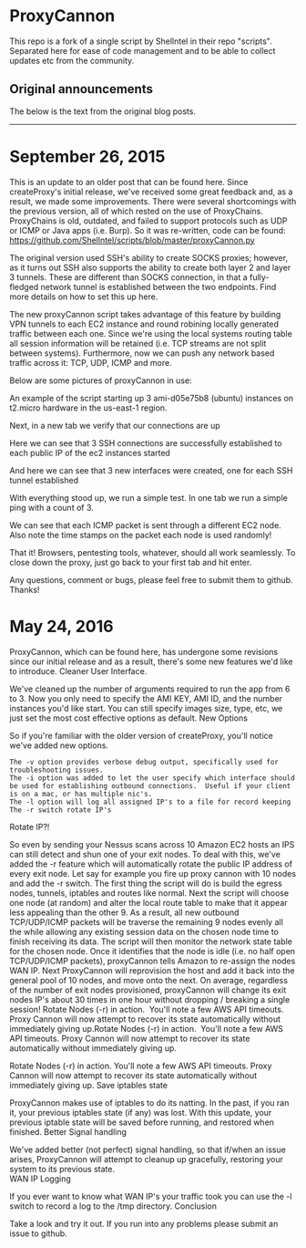 # ProxyCannon
This repo is a fork of a single script by Shellntel in their repo "scripts".  Separated here for ease of code management and to be able to collect updates etc from the community.


## Original announcements

The below is the text from the original blog posts.

------------ 

September 26, 2015
==================

This is an update to an older post that can be found here.  Since createProxy's initial release, we've received some great feedback and, as a result, we made some improvements.   There were several shortcomings with the previous version, all of which rested on the use of ProxyChains.  ProxyChains is old, outdated, and failed to support  protocols such as  UDP or ICMP or Java apps (i.e. Burp).  So it was re-written, code can be found: https://github.com/Shellntel/scripts/blob/master/proxyCannon.py

The original version used SSH's ability to create SOCKS proxies; however, as it turns out SSH also supports the ability to create both layer 2 and layer 3 tunnels.  These are different than SOCKS connection, in that a fully-fledged network tunnel is established between the two endpoints.  Find more details on how to set this up here.

The new proxyCannon script takes advantage of this feature by building VPN tunnels to each EC2 instance and round robining locally generated traffic between each one.  Since we're using the local systems routing table all session information will be retained (i.e. TCP streams are not split between systems).  Furthermore, now we can push any network based traffic across it: TCP, UDP, ICMP and more. 

Below are some pictures of proxyCannon in use:

An example of the script starting up 3 ami-d05e75b8 (ubuntu) instances on t2.micro hardware in the us-east-1 region.

Next, in a new tab we verify that our connections are up

Here we can see that 3 SSH connections are successfully established to each public IP of the ec2 instances started

And here we can see that 3 new interfaces were created, one for each SSH tunnel established

With everything stood up, we run a simple test.  In one tab we run a simple ping with a count of 3.  

We can see that each ICMP packet is sent through a different EC2 node.  Also note the time stamps on the packet each node is used randomly!

That it!  Browsers, pentesting tools, whatever, should all work seamlessly.  To close down the proxy, just go back to your first tab and hit enter.

Any questions, comment or bugs, please feel free to submit them to github.  Thanks!


May 24, 2016
=============

ProxyCannon, which can be found here, has undergone some revisions since our initial release and as a result, there's some new features we'd like to introduce.
Cleaner User Interface.  

We've cleaned up the number of arguments required to run the app from 6 to 3.  Now you only need to specify the AMI KEY, AMI ID, and the number instances you'd like start. You can still specify images size, type, etc, we just set the most cost effective options as default.
New Options

So if you're familiar with the older version of createProxy, you'll notice we've added new options.  

    The -v option provides verbose debug output, specifically used for troubleshooting issues.
    The -i option was added to let the user specify which interface should be used for establishing outbound connections.  Useful if your client is on a mac, or has multiple nic's.
    The -l option will log all assigned IP's to a file for record keeping 
    The -r switch rotate IP's

Rotate IP?!

So even by sending your Nessus scans across 10 Amazon EC2 hosts an IPS can still detect and shun one of your exit nodes. To deal with this, we've added the -r feature which will automatically rotate the public IP address of every exit node. Let say for example you fire up proxy cannon with 10 nodes and add the -r switch.  The first thing the script will do is build the egress nodes, tunnels, iptables and routes like normal.  Next the script will choose one node (at random) and alter the local route table to make that it appear less appealing than the other 9.  As a result, all new outbound TCP/UDP/ICMP packets will be traverse the remaining 9 nodes evenly all the while allowing any existing session data on the chosen node time to finish receiving its data. The script will then monitor the network state table for the chosen node. Once it identifies that the node is idle (i.e. no half open TCP/UDP/ICMP packets), proxyCannon tells Amazon to re-assign the nodes WAN IP. Next ProxyCannon will reprovision the host and add it back into the general pool of 10 nodes, and move onto the next.  On average, regardless of the number of exit nodes provisioned, proxyCannon will change its exit nodes IP's about 30 times in one hour without dropping / breaking a single session!
Rotate Nodes (-r) in action. &nbsp;You'll note a few AWS API timeouts. Proxy Cannon will now attempt to recover its state automatically without immediately giving up.Rotate Nodes (-r) in action. &nbsp;You'll note a few AWS API timeouts. Proxy Cannon will now attempt to recover its state automatically without immediately giving up.

Rotate Nodes (-r) in action.  You'll note a few AWS API timeouts. Proxy Cannon will now attempt to recover its state automatically without immediately giving up.
Save iptables state

ProxyCannon makes use of iptables to do its natting. In the past, if you ran it, your previous iptables state (if any) was lost. With this update, your previous iptable state will be saved before running, and restored when finished. 
Better Signal handling

We've added better (not perfect) signal handling, so that if/when an issue arises, ProxyCannon will attempt to cleanup up gracefully, restoring your system to its previous state.  
WAN IP Logging

If you ever want to know what WAN IP's your traffic took you can use the -l switch to record a log to the /tmp directory. 
Conclusion

Take a look and try it out.  If you run into any problems please submit an issue to github.
